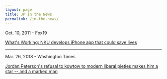 ```yaml
---
layout: page
title: JP in the News
permalink: /in-the-news/
---
```



Oct. 10, 2011 - Fox19

<a href="https://www.fox19.com/story/15657640/nku-develops-iphone-app-that-could-save-lives/" target="_blank">What's Working: NKU develops iPhone app that could save lives</a>

---

Mar. 26, 2018 - Washington Times

<a href="https://www.washingtontimes.com/news/2018/mar/26/jordan-peterson-clinical-psychologist-and-scholar-/" target="_blank">Jordan Peterson's refusal to kowtow to modern liberal pieties makes him a star -- and a marked man</a>
